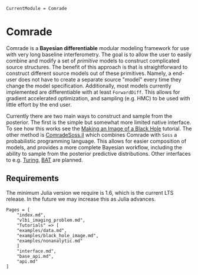 ```@meta
CurrentModule = Comrade
```

# Comrade

Comrade is a **Bayesian differentiable** modular modeling framework for use with very long baseline interferometry.
The goal is to allow the user to easily combine and modify a set of *primitive* models
to construct complicated source structures. The benefit of this approach is that is straightforward to construct different source models out of these primitives. Namely, a end-user does
not have to create a separate source "model" every time they
change the model specification. Additionally, most models currently implemented are differentiable with at least `ForwardDiff`. This allows for gradient accelerated optimization, and sampling (e.g. HMC) to be used with little
effort by the end user.

Currently there are two main ways to construct and sample from the posterior. The first is the simple but somewhat more limited
native interface. To see how this works see the [Making an Image of a Black Hole](@ref) tutorial. The other method is [ComradeSoss.jl](https://github.com/ptiede/ComradeSoss.jl) which combines Comrade with `Soss` a probabilistic programming language. This allows for easier composition of models, and provides a more complete Bayesian workflow, including the ability
to sample from the posterior predictive distributions. Other interfaces to e.g. [Turing](https://turing.ml/stable/), [BAT](https://github.com/bat/BAT.jl) are planned.

## Requirements

The minimum Julia version we require is 1.6, which is the current LTS release. In the future we may increase this as Julia advances.

```@contents
Pages = [
    "index.md",
    "vlbi_imaging_problem.md",
    "Tutorials" => [
    "examples/data.md",
    "examples/black_hole_image.md",
    "examples/nonanalytic.md"
    ]
    "interface.md",
    "base_api.md",
    "api.md"
]
```
